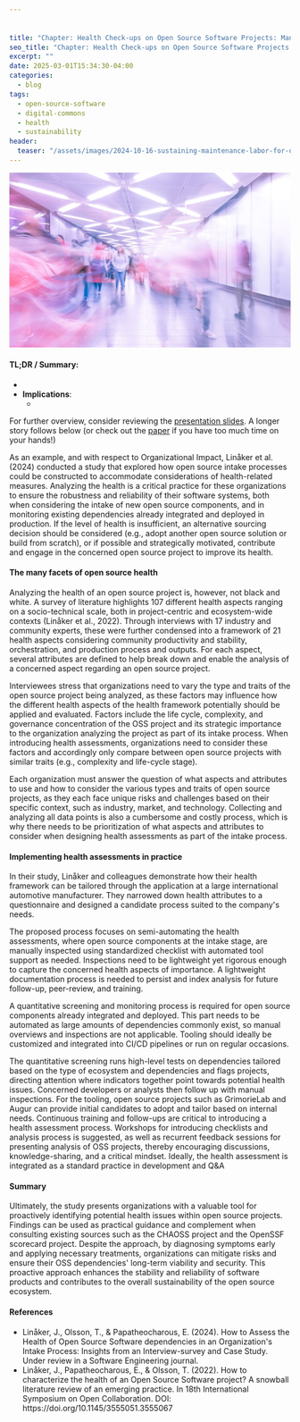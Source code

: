 ```yaml
---


title: "Chapter: Health Check-ups on Open Source Software Projects: Managing Risks while Promoting (Re)use"
seo_title: "Chapter: Health Check-ups on Open Source Software Projects: Managing Risks while Promoting (Re)use"
excerpt: ""
date: 2025-03-01T15:34:30-04:00
categories:
  - blog
tags:
  - open-source-software
  - digital-commons
  - health
  - sustainability
header:
  teaser: "/assets/images/2024-10-16-sustaining-maintenance-labor-for-open-source-software-projects-through-human-Infrastructure/teaser.jpg"
---
```



<div class="thumbnail-container">
<img src="/assets/images/2024-10-16-sustaining-maintenance-labor-for-open-source-software-projects-through-human-Infrastructure/teaser.jpg" alt="https://unsplash.com/photos/time-lapse-photo-of-are-filled-with-people-n0kwms_G_cw"></div>

<h4>TL;DR / Summary: </h4>
<ul>
	<li> 
	</li>
	<li><b>Implications</b>: 
		<ul>
			<li>
			</li>
		</ul>
	</li>
</ul>

For further overview, consider reviewing the <a href="/assets/slides/OSS-Health-and-Human-Infrastructure-ESEM.pdf" target="_blank">presentation slides</a>. A longer story follows below (or check out the <a href="https://arxiv.org/pdf/2408.06723" target="_blank">paper</a> if you have too much time on your hands!)

As an example, and with respect to Organizational Impact, Linåker et al. (2024) conducted a study that explored how open source intake processes could be constructed to accommodate considerations of health-related measures. Analyzing the health is a critical practice for these organizations to ensure the robustness and reliability of their software systems, both when considering the intake of new open source components, and in monitoring existing dependencies already integrated and deployed in production. If the level of health is insufficient, an alternative sourcing decision should be considered (e.g., adopt another open source solution or build from scratch), or if possible and strategically motivated, contribute and engage in the concerned open source project to improve its health.

<h4>The many facets of open source health</h4>

Analyzing the health of an open source project is, however, not black and white. A survey of literature highlights 107 different health aspects ranging on a socio-technical scale, both in project-centric and ecosystem-wide contexts (Linåker et al., 2022). Through interviews with 17 industry and community experts, these were further condensed into a framework of 21 health aspects considering community productivity and stability, orchestration, and production process and outputs. For each aspect, several attributes are defined to help break down and enable the analysis of a concerned aspect regarding an open source project.

Interviewees stress that organizations need to vary the type and traits of the open source project being analyzed, as these factors may influence how the different health aspects of the health framework potentially should be applied and evaluated. Factors include the life cycle, complexity, and governance concentration of the OSS project and its strategic importance to the organization analyzing the project as part of its intake process. When introducing health assessments, organizations need to consider these factors and accordingly only compare between open source projects with similar traits (e.g., complexity and life-cycle stage).

Each organization must answer the question of what aspects and attributes to use and how to consider the various types and traits of open source projects, as they each face unique risks and challenges based on their specific context, such as industry, market, and technology. Collecting and analyzing all data points is also a cumbersome and costly process, which is why there needs to be prioritization of what aspects and attributes to consider when designing health assessments as part of the intake process.

<h4>Implementing health assessments in practice</h4>

In their study, Linåker and colleagues demonstrate how their health framework can be tailored through the application at a large international automotive manufacturer. They narrowed down health attributes to a questionnaire and designed a candidate process suited to the company's needs.

The proposed process focuses on semi-automating the health assessments, where open source components at the intake stage, are manually inspected using standardized checklist with automated tool support as needed. Inspections need to be lightweight yet rigorous enough to capture the concerned health aspects of importance. A lightweight documentation process is needed to persist and index analysis for future follow-up, peer-review, and training.

A quantitative screening and monitoring process is required for open source components already integrated and deployed. This part needs to be automated as large amounts of dependencies commonly exist, so manual overviews and inspections are not applicable. Tooling should ideally be customized and integrated into CI/CD pipelines or run on regular occasions.

The quantitative screening runs high-level tests on dependencies tailored based on the type of ecosystem and dependencies and flags projects, directing attention where indicators together point towards potential health issues. Concerned developers or analysts then follow up with manual inspections. For the tooling, open source projects such as GrimorieLab and Augur can provide initial candidates to adopt and tailor based on internal needs.
Continuous training and follow-ups are critical to introducing a health assessment process. Workshops for introducing checklists and analysis process is suggested, as well as recurrent feedback sessions for presenting analysis of OSS projects, thereby encouraging discussions, knowledge-sharing, and a critical mindset. Ideally, the health assessment is integrated as a standard practice in development and Q&A

<h4>Summary</h4>

Ultimately, the study presents organizations with a valuable tool for proactively identifying potential health issues within open source projects. Findings can be used as practical guidance and complement when consulting existing sources such as the CHAOSS project and the OpenSSF scorecard project. Despite the approach, by diagnosing symptoms early and applying necessary treatments, organizations can mitigate risks and ensure their OSS dependencies' long-term viability and security. This proactive approach enhances the stability and reliability of software products and contributes to the overall sustainability of the open source ecosystem.

<h4>References</h4>
<ul>
	<li>Linåker, J., Olsson, T., & Papatheocharous, E. (2024). How to Assess the Health of Open Source Software dependencies in an Organization's Intake Process: Insights from an Interview-survey and Case Study. Under review in a Software Engineering journal.</li>
	<li>Linåker, J., Papatheocharous, E., & Olsson, T. (2022). How to characterize the health of an Open Source Software project? A snowball literature review of an emerging practice. In 18th International Symposium on Open Collaboration. DOI: https://doi.org/10.1145/3555051.3555067 </li>
</ul>
